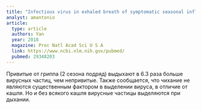 ```yaml
---
title: "Infectious virus in exhaled breath of symptomatic seasonal influenza cases from a college community"
analyst: amantonio
article:
  type: article
  authors: Yan
  year: 2018
  magazine: Proc Natl Acad Sci U S A
  link: https://www.ncbi.nlm.nih.gov/pubmed/
  pubmed: 29348203
---
```


Привитые от гриппа (2 сезона подряд) выдыхают в 6.3 раза больше вирусных частиц, чем непривитые.
Также сообщается, что чихание не являются существенным фактором в выделении вируса, в отличие от кашля. Но и без всякого кашля вирусные частицы выделяются при дыхании.

